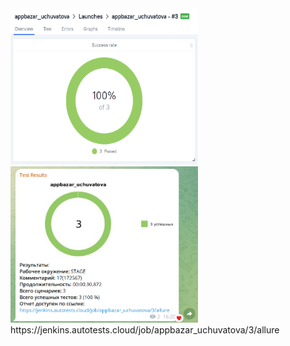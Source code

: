 ﻿<img alt="img.png" height="250" src="img.png" width="300"/>
<img alt="img_1.png" height="250" src="img_1.png" width="300"/>
https://jenkins.autotests.cloud/job/appbazar_uchuvatova/3/allure
